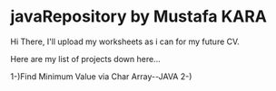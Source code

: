 # javaRepository by Mustafa KARA
Hi There, I'll upload my worksheets as i can for my future CV.

Here are my list of projects down here...

1-)Find Minimum Value via Char Array--JAVA
2-)
